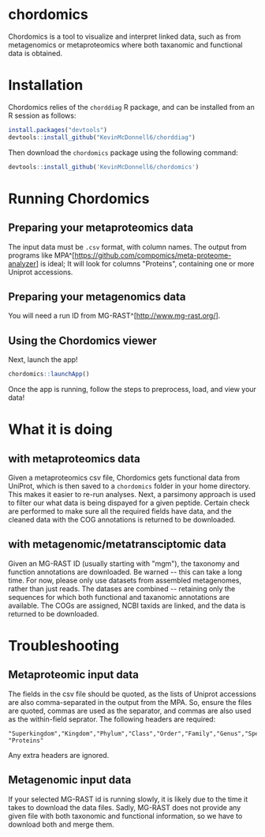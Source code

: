 # chordomics

Chordomics is a tool to visualize and interpret linked data, such as from metagenomics or metaproteomics where both taxanomic and functional data is obtained.

# Installation
Chordomics relies of the `chorddiag` R package, and can be installed from an R session as follows:
``` r
install.packages("devtools")
devtools::install_github("KevinMcDonnell6/chorddiag")
```

Then download the `chordomics` package using the following command:
```r
devtools::install_github('KevinMcDonnell6/chordomics')
```


# Running Chordomics
## Preparing your metaproteomics data
The input data must be `.csv` format, with column names. The output from programs like MPA^[<https://github.com/compomics/meta-proteome-analyzer>] is ideal; It will look for columns "Proteins", containing one or more Uniprot accessions.

## Preparing your metagenomics data
You will need a run ID from MG-RAST^[<http://www.mg-rast.org/>]. 

## Using the Chordomics viewer
Next, launch the app!

```r
chordomics::launchApp()
```

Once the app is running, follow the steps to preprocess, load, and view your data!

# What it is doing
## with metaproteomics data
Given a metaproteomics csv file, Chordomics gets functional data from UniProt, which is then saved to a `chordomics` folder in your home directory.  This makes it easier to re-run analyses.  Next, a parsimony approach is used to filter our what data is being dispayed for a given peptide. Certain check are performed to make sure all the required fields have data, and the cleaned data with the COG annotations is returned to be downloaded.

## with metagenomic/metatransciptomic data
Given an MG-RAST ID (usually starting with "mgm"), the taxonomy and function annotations are downloaded.  Be warned -- this can take a long time.  For now, please only use datasets from assembled metagenomes, rather than just reads.  The datases are combined -- retaining only the sequences for which both functional and taxanomic annotations are available. The COGs are assigned, NCBI taxids are linked, and the data is returned to be downloaded.



# Troubleshooting
## Metaproteomic input data
The fields in the csv file should be quoted, as the lists of Uniprot accessions are also comma-separated in the output from the MPA.  So, ensure the files are quoted, commas are used as the separator, and commas are also used as the within-field seprator.  The following headers are required:
```
"Superkingdom","Kingdom","Phylum","Class","Order","Family","Genus","Species", "Proteins"
```
Any extra headers are ignored.


## Metagenomic input data
If your selected MG-RAST id is running slowly, it is likely due to the time it takes to download the data files.  Sadly, MG-RAST does not provide any given file with both taxonomic and functional information, so we have to download both and merge them.  
